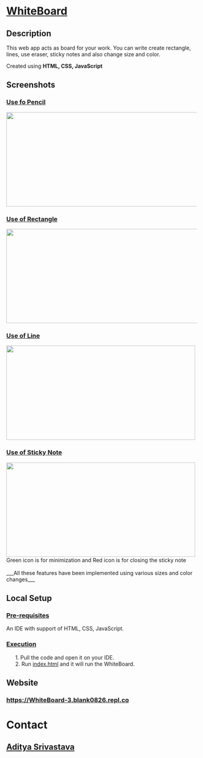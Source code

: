 # <ins>WhiteBoard </ins>
## Description
This web app acts as board for your work. You can write create rectangle, lines, use eraser, sticky notes and also change size and color.

Created using **HTML, CSS, JavaScript**

## Screenshots
### <ins>Use fo Pencil</ins>
<img src="https://user-images.githubusercontent.com/33955028/152280442-5ceeea86-dff8-40b0-85cd-5b7c0881ca42.png" width="600" height="250">

### <ins>Use of Rectangle</ins>
<img src="https://user-images.githubusercontent.com/33955028/152280499-5b32b892-3c60-4e45-b1b8-f928a0db25b2.png" width="600" height="250">

### <ins>Use of Line</ins>
<img src="https://user-images.githubusercontent.com/33955028/152280582-ea94c186-7406-4e86-9f48-6d5a1b9d4314.png" width="500" height="250">

### <ins>Use of Sticky Note</ins>
<img src="https://user-images.githubusercontent.com/33955028/152291185-2e23a79b-030b-4815-945e-70a0d7df0886.png" width="500" height="250">
Green icon is for minimization and Red icon is for closing the sticky note
<br/><br/>
___All these features have been implemented using various sizes and color changes___

## Local Setup
### <ins>Pre-requisites</ins>
An IDE with support of HTML, CSS, JavaScript.

### <ins>Execution</ins>
&nbsp;&nbsp;&nbsp;&nbsp;&nbsp;&nbsp;1. Pull the code and open it on your IDE.<br />
&nbsp;&nbsp;&nbsp;&nbsp;&nbsp;&nbsp;2. Run [index.html](https://github.com/blank0826/WhiteBoard/blob/master/index.html) and it will run the WhiteBoard.

## Website
### https://WhiteBoard-3.blank0826.repl.co

# Contact
## [Aditya Srivastava](mailto:aditya26052002@gmail.com?subject=GitHub)
